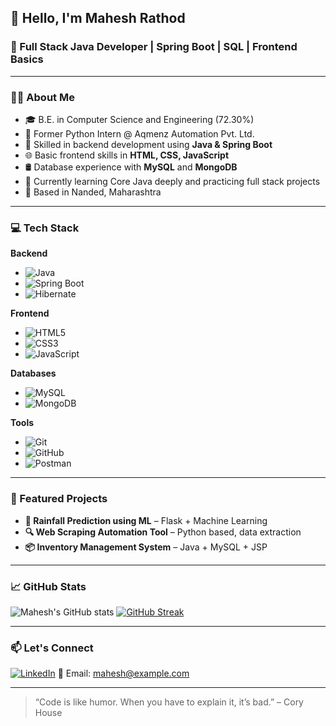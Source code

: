 ## 👋 Hello, I'm Mahesh Rathod

### 🚀 Full Stack Java Developer | Spring Boot | SQL | Frontend Basics

---

### 👨‍💻 About Me

- 🎓 B.E. in Computer Science and Engineering (72.30%)
- 💼 Former Python Intern @ Aqmenz Automation Pvt. Ltd.
- 🔧 Skilled in backend development using **Java & Spring Boot**
- 🌐 Basic frontend skills in **HTML, CSS, JavaScript**
- 🛢️ Database experience with **MySQL** and **MongoDB**
- 🌱 Currently learning Core Java deeply and practicing full stack projects
- 📍 Based in Nanded, Maharashtra

---

### 💻 Tech Stack

**Backend**
- ![Java](https://img.shields.io/badge/Java-ED8B00?style=flat-square&logo=java&logoColor=white)
- ![Spring Boot](https://img.shields.io/badge/Spring_Boot-6DB33F?style=flat-square&logo=spring-boot&logoColor=white)
- ![Hibernate](https://img.shields.io/badge/Hibernate-59666C?style=flat-square&logo=hibernate&logoColor=white)

**Frontend**
- ![HTML5](https://img.shields.io/badge/HTML5-E34F26?style=flat-square&logo=html5&logoColor=white)
- ![CSS3](https://img.shields.io/badge/CSS3-1572B6?style=flat-square&logo=css3&logoColor=white)
- ![JavaScript](https://img.shields.io/badge/JavaScript-F7DF1E?style=flat-square&logo=javascript&logoColor=black)

**Databases**
- ![MySQL](https://img.shields.io/badge/MySQL-00758F?style=flat-square&logo=mysql&logoColor=white)
- ![MongoDB](https://img.shields.io/badge/MongoDB-4EA94B?style=flat-square&logo=mongodb&logoColor=white)

**Tools**
- ![Git](https://img.shields.io/badge/Git-F05032?style=flat-square&logo=git&logoColor=white)
- ![GitHub](https://img.shields.io/badge/GitHub-181717?style=flat-square&logo=github&logoColor=white)
- ![Postman](https://img.shields.io/badge/Postman-FF6C37?style=flat-square&logo=postman&logoColor=white)

---

### 📌 Featured Projects

- **🧠 Rainfall Prediction using ML** – Flask + Machine Learning
- **🔍 Web Scraping Automation Tool** – Python based, data extraction
- **📦 Inventory Management System** – Java + MySQL + JSP

---

### 📈 GitHub Stats

![Mahesh's GitHub stats](https://github-readme-stats.vercel.app/api?username=itsMahiihere&show_icons=true&theme=tokyonight)
[![GitHub Streak](https://streak-stats.demolab.com?user=itsMahiihere&theme=tokyonight)](https://git.io/streak-stats)

---

### 📫 Let's Connect

[![LinkedIn](https://img.shields.io/badge/LinkedIn-blue?style=flat-square&logo=linkedin&logoColor=white)](https://linkedin.com/in/mahesh-rathod-1234)
📧 Email: mahesh@example.com

---

> “Code is like humor. When you have to explain it, it’s bad.” – Cory House

